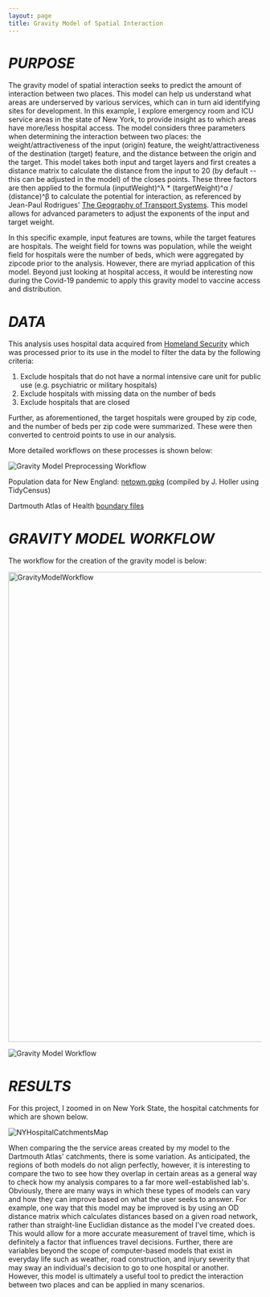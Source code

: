 ```yaml
---
layout: page
title: Gravity Model of Spatial Interaction
---
```


# *PURPOSE*

The gravity model of spatial interaction seeks to predict the amount of interaction between two places. This model can help us understand what areas are underserved by various services, which can in turn aid identifying sites for development. In this example, I explore emergency room and ICU service areas in the state of New York, to provide insight as to which areas have more/less hospital access. The model considers three parameters when determining the interaction between two places: the weight/attractiveness of the input (origin) feature, the weight/attractiveness of the destination (target) feature, and the distance between the origin and the target. This model takes both input and target layers and first creates a distance matrix to calculate the distance from the input to 20 (by default -- this can be adjusted in the model) of the closes points. These three factors are then applied to the formula (inputWeight)^λ * (targetWeight)^α / (distance)^β to calculate the potential for interaction, as referenced by Jean-Paul Rodrigues' [The Geography of Transport Systems](https://transportgeography.org/contents/methods/spatial-interactions-gravity-model/). This model allows for advanced parameters to adjust the exponents of the input and target weight.

In this specific example, input features are towns, while the target features are hospitals. The weight field for towns was population, while the weight field for hospitals were the number of beds, which were aggregated by zipcode prior to the analysis. However, there are myriad application of this model. Beyond just looking at hospital access, it would be interesting now during the Covid-19 pandemic to apply this gravity model to vaccine access and distribution. 

# *DATA*

This analysis uses hospital data acquired from [Homeland Security](https://hifld-geoplatform.opendata.arcgis.com/datasets/6ac5e325468c4cb9b905f1728d6fbf0f_0) which was processed prior to its use in the model to filter the data by the following criteria:
 1. Exclude hospitals that do not have a normal intensive care unit for public use (e.g. psychiatric or military hospitals)
 2. Exclude hospitals with missing data on the number of beds
 3. Exclude hospitals that are closed

Further, as aforementioned, the target hospitals were grouped by zip code, and the number of beds per zip code were summarized. These were then converted to centroid points to use in our analysis.

More detailed workflows on these processes is shown below:

![Gravity Model Preprocessing Workflow](https://user-images.githubusercontent.com/79551621/110568895-c2616a00-8121-11eb-9cbb-1a9c26a82cad.png)

Population data for New England: [netown.gpkg](/assets/netown.gpkg) (compiled by J. Holler using TidyCensus)

Dartmouth Atlas of Health [boundary files](https://atlasdata.dartmouth.edu/downloads/supplemental#boundaries)

# *GRAVITY MODEL WORKFLOW*

The workflow for the creation of the gravity model is below:

<img width="934" alt="GravityModelWorkflow" src="https://user-images.githubusercontent.com/79551621/110569293-55020900-8122-11eb-9b70-afee803e01dc.png">

![Gravity Model Workflow](assets/gravitymodel)

# *RESULTS*

For this project, I zoomed in on New York State, the hospital catchments for which are shown below.

![NYHospitalCatchmentsMap](https://user-images.githubusercontent.com/79551621/110649715-db046b00-8187-11eb-8df6-d826aa52e855.jpeg)

When comparing the the service areas created by my model to the Dartmouth Atlas' catchments, there is some variation. As anticipated, the regions of both models do not align perfectly, however, it is interesting to compare the two to see how they overlap in certain areas as a general way to check how my analysis compares to a far more well-established lab's. Obviously, there are many ways in which these types of models can vary and how they can improve based on what the user seeks to answer. For example, one way that this model may be improved is by using an OD distance matrix which calculates distances based on a given road network, rather than straight-line Euclidian distance as the model I've created does. This would allow for a more accurate measurement of travel time, which is definitely a factor that influences travel decisions. Further, there are variables beyond the scope of computer-based models that exist in everyday life such as weather, road construction, and injury severity that may sway an individual's decision to go to one hospital or another. However, this model is ultimately a useful tool to predict the interaction between two places and can be applied in many scenarios.
